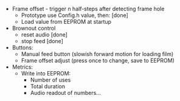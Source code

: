 -   Frame offset - trigger n half-steps after detecting frame hole
    -   Prototype use Config.h value, then: [done]
    -   Load value from EEPROM at startup
-   Brownout control 
    -   reset audio [done]
    -   stop feed [done]
-   Buttons:
    -   Manual feed button (slowish forward motion for loading film)
    -   Frame offset adjust (press once to change, save to EEPROM)
-   Metrics:
    -   Write into EEPROM:
        -   Number of uses
        -   Total duration
        -   Audio readout of numbers...
